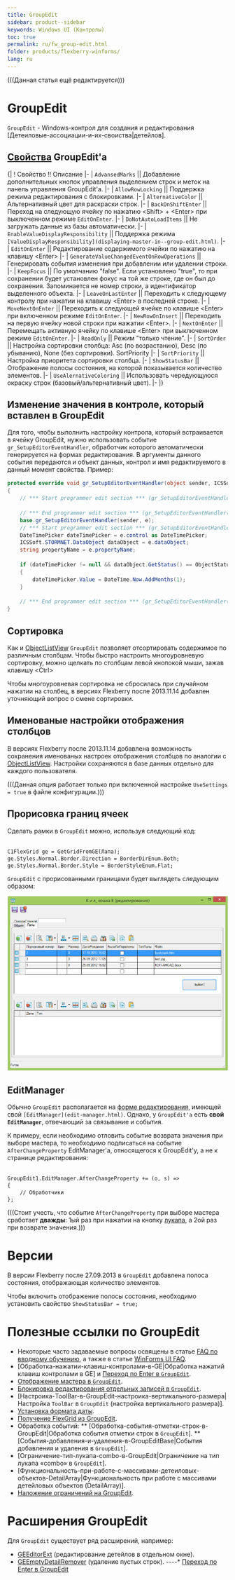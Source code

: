 ```yaml
---
title: GroupEdit
sidebar: product--sidebar
keywords: Windows UI (Контролы)
toc: true
permalink: ru/fw_group-edit.html
folder: products/flexberry-winforms/
lang: ru
---
```


(((Данная статья ещё редактируется)))


# GroupEdit
`GroupEdit` - Windows-контрол для создания и редактирования [Детеиловые-ассоциации-и-их-своиства|детейлов].

## [Свойства](http://storm:20013/class_i_c_s_soft_1_1_s_t_o_r_m_n_e_t_1_1_windows_1_1_forms_1_1_group_edit_base.html) GroupEdit'a
{|
! Свойство !! Описание
|-
| `AdvansedMarks` || Добавление дополнительных кнопок управления выделением строк и меток на панель управления GroupEdit'a.
|-
| `AllowRowLocking` || Поддержка режима редактирования с блокировками.
|-
| `AlternativeColor` || Альтернативный цвет для раскраски строк.
|-
| `BackOnShiftEnter` || Переход на следующую ячейку по нажатию &lt;Shift&gt; + &lt;Enter&gt; при выключенном режиме `EditOnEnter`.
|-
| `DoNotAutoLoadItems` || Не загружать данные из базы автоматически.
|-
| `EnableValueDisplayResponsibility` || Поддержка режима `[ValueDisplayResponsibility](displaying-master-in--group-edit.html)`.
|-
| `EditOnEnter` || Редактирование содержимого ячейки по нажатию на клавишу &lt;Enter&gt;
|-
| `GenerateValueChangedEventOnRowOperations` || Генерировать события изменения при добавлении или удалении строки.
|-
| `KeepFocus` || По умолчанию "false". Если установлено "true", то при сохранении будет установлен фокус на той же строке, где он был до сохранения. Запоминается не номер строки, а идентификатор выделенного объекта.
|-
| `LeaveOnLastEnter` || Переходить к следующему контролу при нажатии на клавишу &lt;Enter&gt; в последней строке.
|-
| `MoveNextOnEnter` || Переходить к следующей ячейке по клавише &lt;Enter&gt; при включенном режиме `EditOnEnter`.
|-
| `NewRowOnInsert` || Переходить на первую ячейку новой строки при нажатии &lt;Enter&gt;.
|-
| `NextOnEnter` || Перемещать активную ячейку по клавише &lt;Enter&gt; при выключенном режиме `EditOnEnter`.
|-
| `ReadOnly` || Режим "только чтение".
|-
| `SortOrder` || Настройка сортировки столбца: Asc (по возрастанию), Desc (по убыванию), None (без сортировки). SortPriority
|-
| `SortPriority` || Настройка приоритета сортировки столбца.
|-
| `ShowStatusBar` || Отображение полосы состояния, на которой показывается количество элементов.
|-
| `UseAlernativeColoring` || Использовать чередующуюся окраску строк (базовый/альтернативный цвет).
|-
|}


## Изменение значения в контроле, который вставлен в GroupEdit
Для того, чтобы выполнить настройку контрола, который встраивается в ячейку GroupEdit, нужно использовать событие `gr_SetupEditorEventHandler`, обработчик которого автоматически генерируется на формах редактирования. В аргументы данного события передаются и объект данных, контрол и имя редактируемого в данный момент свойства.
Пример:
```cs
protected override void gr_SetupEditorEventHandler(object sender, ICSSoft.STORMNET.Windows.Forms.SetupEditorEventArgs e)
{
    // *** Start programmer edit section *** (gr_SetupEditorEventHandler( object sender, ICSSoft.STORMNET.Windows.Forms.SetupEditorEventArgs e ))
            
    // *** End programmer edit section *** (gr_SetupEditorEventHandler( object sender, ICSSoft.STORMNET.Windows.Forms.SetupEditorEventArgs e ))
    base.gr_SetupEditorEventHandler(sender, e);
    // *** Start programmer edit section *** (gr_SetupEditorEventHandler( object sender, ICSSoft.STORMNET.Windows.Forms.SetupEditorEventArgs e ) End)
    DateTimePicker dateTimePicker = e.control as DateTimePicker;
    ICSSoft.STORMNET.DataObject dataObject = e.dataObject;
    string propertyName = e.propertyName;

    if (dateTimePicker != null && dataObject.GetStatus() == ObjectStatus.Created)
    {
        dateTimePicker.Value = DateTime.Now.AddMonths(1);
    }

    // *** End programmer edit section *** (gr_SetupEditorEventHandler( object sender, ICSSoft.STORMNET.Windows.Forms.SetupEditorEventArgs e ) End)
}
```
## Сортировка
Как и [ObjectListView](object-list-view.html) `GroupEdit` позволяет отсортировать содержимое по различным столбцам. Чтобы быстро настроить многоуровневую сортировку, можно щелкать по столбцам левой кнопокой мыши, зажав клавишу &lt;Ctrl&gt;

Чтобы многоуровневая сортировка не сбросилась при случайном нажатии на столбец, в версиях Flexberry после 2013.11.14 добавлен уточняющий вопрос о смене сортировки.


## Именованые настройки отображения столбцов
В версиях Flexberry после 2013.11.14 добавлена возможность сохранения именованых настроек отображения столбцов по аналогии с [ObjectListView](object-list-view.html). Настройки сохраняются в базе данных отдельно для каждого пользователя.

(((<msg type=note>Данная опция работает только при включенной настройке `UseSettings = true` в файле конфигурации.</msg>)))

## Прорисовка границ ячеек
Сделать рамки в `GroupEdit` можно, используя следующий код:

```

C1FlexGrid ge = GetGridFromGE(Лапа);
ge.Styles.Normal.Border.Direction = BorderDirEnum.Both;
ge.Styles.Normal.Border.Style = BorderStyleEnum.Flat;
```
`GroupEdit` с прорисованными границами будет выглядеть следующим образом:

![](/images/pages/img/page/GroupEdit/РазъясненияПоGE.png)

## EditManager
Обычно `GroupEdit` располагается на [форме редактирования](fd_classes-with-stereotype-editform.html), имеющей свой `[EditManager](edit-manager.html)`. Однако, у `GroupEdit'а` есть __свой `EditManager`__, отвечающий за связывание и события.

К примеру, если необходимо отловить событие возврата значения при выборе мастера, то необходимо подписаться на событие `AfterChangeProperty` EditManager'a, относящегося к GroupEdit'у, а не к странице редактирования:

```

GroupEdit1.EditManager.AfterChangeProperty += (o, s) => 
{
    // Обработчики
};
```

(((<msg type=Important>Стоит учесть, что событие `AfterChangeProperty` при выборе мастера сработает __дважды__: 1ый раз при нажатии на кнопку [лукапа](look-up--overview.html), а 2ой раз при возврате значения.</msg>)))



# Версии
В версии Flexberry после 27.09.2013 в `GroupEdit` добавлена полоса состояния, отображающая количество элементов.

Чтобы включить отображение полосы состояния, необходимо установить свойство `ShowStatusBar = true;`


# Полезные ссылки по GroupEdit
* Некоторые часто задаваемые вопросы освящены в статье [FAQ по вводному обучению](initial-trainig-f-a-q.html), а также в статье [WinForms UI FAQ](win-forms-u-i--f-a-q.html).
* [Обработка-нажатии-клавиш-контролами-в-GE|Обработка нажатий клавиш контролами в GE] и [Переход по Enter в `GroupEdit`](прикладные-системы_Переход-по--enter-в--group-edit.html).
* [Отображение мастера в `GroupEdit`](displaying-master-in--group-edit.html).
* [Блокировка редактирования отдельных записей в `GroupEdit`](lock-rows-in-group-edit.html).
* [Настроика-ToolBar-в-GroupEdit-настроика-вертикального-размера|Настройка `ToolBar` в `GroupEdit` (настройка вертикального размера)].
* [Установка формата даты](Установка-формата-даты.html).
* [Получение FlexGrid из GroupEdit](flex-grid.html).
* Обработка событий:
** [Обработка-события-отметки-строк-в-GroupEdit|Обработка события отметки строк в `GroupEdit`].
** [События-добавления-и-удаления-в-GroupEditBase|События добавления и удаления в `GroupEdit`].
* [Ограничение-тип-лукапа-combo-в-GroupEdit|Ограничение на тип лукапа «combo» в `GroupEdit`].
* [Функциональность-при-работе-с-массивами-детеиловых-объектов-DetailArray|Функциональность при работе с массивами детейловых объектов (DetailArray)].
* [Наложение ограничений на GroupEdit](add-limit-to-group-edit.html).


# Расширения GroupEdit
Для `GroupEdit` существует ряд расширений, например:
* [GEEditorExt](g-e-editor-ext.html) (редактирование детейлов в отдельном окне).
* [GEEmptyDetailRemover](g-e-empty-detail-remover.html) (удаление пустых строк).
----* [Переход по Enter в GroupEdit](прикладные-системы_Переход-по--enter-в--group-edit.html)